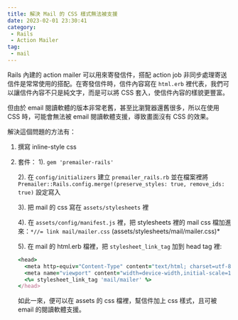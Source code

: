 ```yaml
---
title: 解決 Mail 的 CSS 樣式無法被支援
date: 2023-02-01 23:30:41
category: 
 - Rails
 - Action Mailer
tag:
 - mail
---
```

Rails 內建的 action mailer 可以用來寄發信件，搭配 action job 非同步處理寄送信件是常常使用的搭配。在寄發信件時，信件內容寫在 `html.erb` 裡代表，我們可以讓信件內容不只是純文字，而是可以將 CSS 套入，使信件內容的樣貌更豐富。
<!-- more -->
但由於 email 閱讀軟體的版本非常老舊，甚至比瀏覽器還舊很多，所以在使用 CSS 時，可能會無法被 email 閱讀軟體支援，導致畫面沒有 CSS 的效果。

解決這個問題的方法有：

1. 撰寫 inline-style css

2. 套件：
    1). `gem 'premailer-rails'` 
    
    2). 在 `config/initializers` 建立 `premailer_rails.rb` 並在檔案裡將`Premailer::Rails.config.merge!(preserve_styles: true, remove_ids: true)` 設定寫入
    
    3). 把 mail 的 css 寫在 `assets/stylesheets` 裡
    
    4). 在 `assets/config/manifest.js` 裡，把 stylesheets 裡的 mail css 檔加進來：`*//= link mail/mailer.css`   (assets/stylesheets/mail/mailer.css)*
    
    5). 在 mail 的 html.erb 檔裡，把 `stylesheet_link_tag` 加到 head tag 裡: 
    
    ```ruby
    <head>
      <meta http-equiv="Content-Type" content="text/html; charset=utf-8" />
      <meta name="viewport" content="width=device-width,initial-scale=1">
      <%= stylesheet_link_tag 'mail/mailer' %>
    </head>
    ```
    
    如此一來，便可以在 assets 的 css 檔裡，幫信件加上 css 樣式，且可被 email 的閱讀軟體支援。